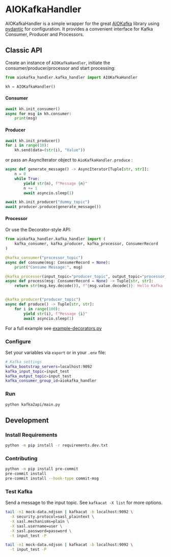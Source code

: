 # AIOKafkaHandler
AIOKafkaHandler is a simple wrapper for the great [AIOKafka](https://github.com/aio-libs/aiokafka) library using [pydantic](https://github.com/samuelcolvin/pydantic) for configuration.
It provides a convenient interface for Kafka Consumer, Producer and Processors.


## Classic API

Create an instance of `AIOKafkaHandler`, initiate the consumer/producer/processor and start processing:

~~~python
from aiokafka_handler.kafka_handler import AIOKafkaHandler

kh = AIOKafkaHandler()
~~~

#### Consumer
~~~python
await kh.init_consumer()
async for msg in kh.consumer:
    print(msg)
~~~

#### Producer

~~~python
await kh.init_producer()
for i in range(10):
    kh.send(data=(str(i), "Value"))
~~~

or pass an AsyncIterator object to `AioKafkaHandler.produce` :

~~~python
async def generate_message() -> AsyncIterator[Tuple[str, str]]:
    n = 0
    while True:
        yield str(n), f"Message {n}"
        n += 1
        await asyncio.sleep(1)

await kh.init_producer("dummy_topic")
await producer.produce(generate_message())
~~~


#### Processor

Or use the Decorator-style API:

~~~python
from aiokafka_handler.kafka_handler import (
    kafka_consumer, kafka_producer, kafka_processor, ConsumerRecord
)

@kafka_consumer("processor_topic")
async def consume(msg: ConsumerRecord = None):
    print("Consume Message:", msg)

@kafka_processor(input_topic="producer_topic", output_topic="processor_topic")
async def process(msg: ConsumerRecord = None) -> Tuple[str, str]:
    return str(msg.key.decode()), f"{msg.value.decode()}: Hello Kafka :)"


@kafka_producer("producer_topic")
async def produce() -> Tuple[str, str]:
    for i in range(100):
        yield str(i), f"Message {i}"
        await asyncio.sleep(1)
~~~

For a full example see [example-decorators.py]()

### Configure
Set your variables via `export` or in your `.env` file:

~~~bash
# Kafka settings
kafka_bootstrap_servers=localhost:9092
kafka_input_topic=input_test
kafka_output_topic=input_test
kafka_consumer_group_id=aiokafka_handler
~~~

### Run
~~~bash
python kafka2api/main.py
~~~

## Development
### Install Requirements
```sh
python -m pip install -r requirements.dev.txt
```


### Contributing
```sh
python -m pip install pre-commit
pre-commit install
pre-commit install --hook-type commit-msg
```


### Test Kafka

Send a message to the input topic. See `kafkacat -X list` for more options.

~~~bash
tail -n1 mock-data.ndjson | kafkacat -b localhost:9092 \
  -X security.protocol=sasl_plaintext \
  -X sasl.mechanisms=plain \
  -X sasl.username=user \
  -X sasl.password=password \
  -t input_test -P
~~~

~~~bash
tail -n1 mock-data.ndjson | kafkacat -b localhost:9092 \
  -t input_test -P
~~~
